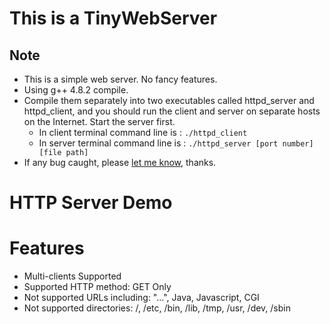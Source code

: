 # This is a TinyWebServer
## Note
- This is a simple web server. No fancy features.
- Using g++ 4.8.2 compile.
- Compile them separately into two executables called httpd_server and httpd_client, and you should run the client and server
on separate hosts on the Internet. Start the server first.
    - In client terminal command line is : `./httpd_client `
    - In server terminal command line is : `./httpd_server [port number] [file path]`
- If any bug caught, please [let me know](https://github.com/Soyn/TinyWebServer/issues), thanks.


# HTTP Server Demo

# Features
 - Multi-clients Supported
 - Supported HTTP method: GET Only
 - Not supported URLs including: "...", Java, Javascript, CGI
 - Not supported directories: /, /etc, /bin, /lib, /tmp, /usr, /dev, /sbin 
